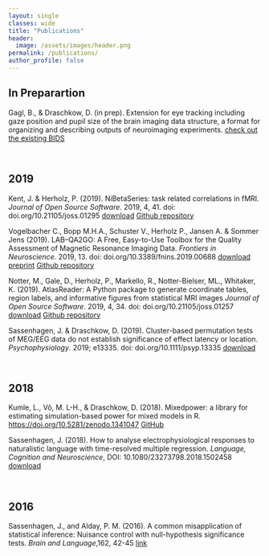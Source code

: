 ```yaml
---
layout: single
classes: wide
title: "Publications"
header:
  image: /assets/images/header.png
permalink: /publications/
author_profile: false
---
```


## In Preparartion

Gagl, B., & Draschkow, D. (in prep). Extension for eye tracking including gaze position and pupil size of the brain imaging data structure, a format for organizing and describing outputs of neuroimaging experiments. [check out the existing BIDS](http://bids.neuroimaging.io/)



&nbsp;
&nbsp;
&nbsp;

## 2019

Kent, J. & Herholz, P. (2019). NiBetaSeries: task related correlations in fMRI.
_Journal of Open Source Software_. 2019, 4, 41. doi: doi.org/10.21105/joss.01295
[download](https://www.theoj.org/joss-papers/joss.01295/10.21105.joss.01295.pdf)
[Github repository](https://github.com/HBClab/NiBetaSeries)

Vogelbacher C., Bopp M.H.A., Schuster V., Herholz P., Jansen A. & Sommer Jens (2019). LAB–QA2GO: A Free, Easy-to-Use Toolbox for the Quality Assessment of Magnetic Resonance Imaging Data.
_Frontiers in Neuroscience_. 2019, 13. doi: doi.org/10.3389/fnins.2019.00688
[download](https://www.frontiersin.org/articles/10.3389/fnins.2019.00688/full)
[preprint](https://www.biorxiv.org/content/10.1101/546564v1)
[Github repository](https://github.com/vogelbac/LAB-QA2GO)

Notter, M., Gale, D., Herholz, P., Markello, R., Notter-Bielser, ML., Whitaker, K. (2019). AtlasReader: A Python package to generate coordinate tables, region labels, and informative figures from statistical MRI images
_Journal of Open Source Software_. 2019, 4, 34. doi: doi.org/10.21105/joss.01257
[download](https://pdfs.semanticscholar.org/7d88/483e7f1cfdec8f053e36f173fe5e11aca28c.pdf)
[Github repository](https://github.com/miykael/atlasreader)

Sassenhagen, J. & Draschkow, D. (2019). Cluster-based permutation tests of MEG/EEG data do not establish significance of effect latency or location. _Psychophysiology_. 2019; e13335. doi: doi.org/10.1111/psyp.13335 [download](https://www.draschkow.com/app/download/9767211/16267843.pdf)

&nbsp;
&nbsp;
&nbsp;

## 2018

Kumle, L., Võ, M. L-H., & Draschkow, D. (2018). Mixedpower: a library for estimating simulation-based power for mixed models in R. https://doi.org/10.5281/zenodo.1341047 [GitHub](https://github.com/DejanDraschkow/mixedpower)


Sassenhagen, J. (2018). How to analyse electrophysiological responses to naturalistic language with time-resolved multiple regression. _Language, Cognition and Neuroscience_, DOI: 10.1080/23273798.2018.1502458 [download](https://www.draschkow.com/app/download/9808220/How+to+analyse+electrophysiological+responses+to+naturalistic+language+with+time+resolved+multiple+regression.pdf)


&nbsp;
&nbsp;
&nbsp;

## 2016

Sassenhagen, J., and Alday, P. M. (2016). A common misapplication of statistical inference: Nuisance control with null-hypothesis significance tests. _Brain and Language_,162, 42-45 [link](https://www.sciencedirect.com/science/article/pii/S0093934X16300323)
